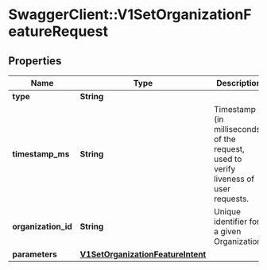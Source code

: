 # SwaggerClient::V1SetOrganizationFeatureRequest

## Properties
Name | Type | Description | Notes
------------ | ------------- | ------------- | -------------
**type** | **String** |  | 
**timestamp_ms** | **String** | Timestamp (in milliseconds) of the request, used to verify liveness of user requests. | 
**organization_id** | **String** | Unique identifier for a given Organization. | 
**parameters** | [**V1SetOrganizationFeatureIntent**](V1SetOrganizationFeatureIntent.md) |  | 


